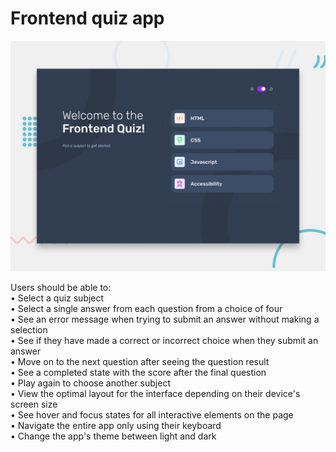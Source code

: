 # Frontend quiz app

![Design preview for the Frontend quiz app coding challenge](public/design/preview.jpg)

Users should be able to:  
• Select a quiz subject  
• Select a single answer from each question from a choice of four  
• See an error message when trying to submit an answer without making a selection  
• See if they have made a correct or incorrect choice when they submit an answer  
• Move on to the next question after seeing the question result  
• See a completed state with the score after the final question  
• Play again to choose another subject  
• View the optimal layout for the interface depending on their device's screen size  
• See hover and focus states for all interactive elements on the page  
• Navigate the entire app only using their keyboard  
• Change the app's theme between light and dark
